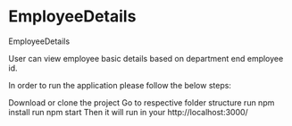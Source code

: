 # EmployeeDetails
EmployeeDetails

User can view employee basic details based on department end employee id.

In order to run the application please follow the below steps:

Download or clone the project
Go to respective folder structure
run npm install
run npm start
Then it will run in your http://localhost:3000/
